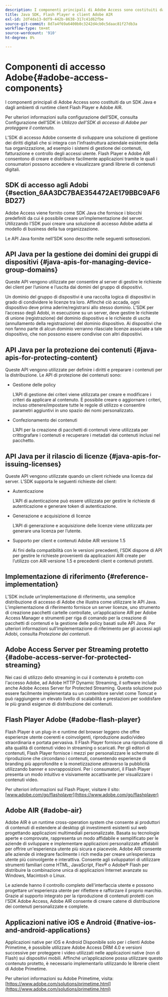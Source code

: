 ```yaml
---
description: I componenti principali di Adobe Access sono costituiti da un SDK Java e dagli ambienti di runtime client Flash Player e Adobe AIR.
title: Java SDK, Flash Player e client Adobe AIR
exl-id: 2df4da13-8df9-442b-8638-317c41d62fbe
source-git-commit: 8d7a4f69a6400b0c3242d4cb0c5daac81f27db3a
workflow-type: tm+mt
source-wordcount: '910'
ht-degree: 0%

---
```


# Componenti di accesso Adobe{#adobe-access-components}

I componenti principali di Adobe Access sono costituiti da un SDK Java e dagli ambienti di runtime client Flash Player e Adobe AIR.

Per ulteriori informazioni sulla configurazione dell’SDK, consulta Configurazione dell’SDK in *Utilizzo dell’SDK di accesso di Adobe per proteggere il contenuto.*

L’SDK di accesso Adobe consente di sviluppare una soluzione di gestione dei diritti digitali che si integra con l’infrastruttura aziendale esistente della tua organizzazione, ad esempio i sistemi di gestione dei contenuti, fatturazione e controllo degli accessi utente. Flash Player e Adobe AIR consentono di creare e distribuire facilmente applicazioni tramite le quali i consumatori possono accedere e visualizzare grandi librerie di contenuti digitali.

## SDK di accesso agli Adobi {#section_6AA3DC7BAE354472AE179BBC9AF6BD27}

Adobe Access viene fornito come SDK Java che fornisce i blocchi predefiniti da cui è possibile creare un’implementazione del server. Utilizzando l’SDK puoi creare una soluzione di accesso Adobe adatta al modello di business della tua organizzazione.

Le API Java fornite nell’SDK sono descritte nelle seguenti sottosezioni.

## API Java per la gestione dei domini dei gruppi di dispositivi {#java-apis-for-managing-device-group-domains}

Queste API vengono utilizzate per consentire al server di gestire le richieste dei client per l’unione e l’uscita dai domini del gruppo di dispositivi.

Un dominio del gruppo di dispositivi è una raccolta logica di dispositivi in grado di condividere le licenze tra loro. Affinché ciò accada, ogni dispositivo deve prima aderire/registrarsi allo stesso dominio. L’SDK per l’accesso degli Adobi, in esecuzione su un server, deve gestire le richieste di unione (registrazione) del dominio dispositivo e le richieste di uscita (annullamento della registrazione) del dominio dispositivo. Ai dispositivi che non fanno parte di alcun dominio verranno rilasciate licenze associate a tale dispositivo, che non possono essere condivise con altri dispositivi.

## API Java per la protezione dei contenuti {#java-apis-for-protecting-content}

Queste API vengono utilizzate per definire i diritti e preparare i contenuti per la distribuzione. Le API di protezione dei contenuti sono:

* Gestione delle policy

  L’API di gestione dei criteri viene utilizzata per creare e modificare i criteri da applicare al contenuto. È possibile creare o aggiornare i criteri, incluso ottenere/impostare tutte le regole di utilizzo e consentire parametri aggiuntivi in uno spazio dei nomi personalizzato.

* Confezionamento dei contenuti

  L’API per la creazione di pacchetti di contenuti viene utilizzata per crittografare i contenuti e recuperare i metadati dai contenuti inclusi nel pacchetto.

## API Java per il rilascio di licenze {#java-apis-for-issuing-licenses}

Queste API vengono utilizzate quando un client richiede una licenza dal server. L’SDK supporta le seguenti richieste del client:

* Autenticazione

  L’API di autenticazione può essere utilizzata per gestire le richieste di autenticazione e generare token di autenticazione.

* Generazione e acquisizione di licenze

  L’API di generazione e acquisizione delle licenze viene utilizzata per generare una licenza per l’utente.

* Supporto per client e contenuti Adobe AIR versione 1.5

  Ai fini della compatibilità con le versioni precedenti, l’SDK dispone di API per gestire le richieste provenienti da applicazioni AIR create per l’utilizzo con AIR versione 1.5 e precedenti client e contenuti protetti.

## Implementazione di riferimento {#reference-implementation}

L’SDK include un’implementazione di riferimento, una semplice distribuzione di accesso di Adobe che illustra come utilizzare le API Java. L’implementazione di riferimento fornisce un server licenze, uno strumento di creazione pacchetti cartelle controllate, un’applicazione AIR per Adobe Access Manager e strumenti per riga di comando per la creazione di pacchetti di contenuti e la gestione delle policy basati sulle API Java. Per ulteriori informazioni sull’implementazione di riferimento per gli accessi agli Adobi, consulta *Protezione dei contenuti*.

## Adobe Access Server per Streaming protetto {#adobe-access-server-for-protected-streaming}

Nei casi di utilizzo dello streaming in cui il contenuto è protetto con l&#39;accesso Adobe, ad Adobe HTTP Dynamic Streaming, il software include anche Adobe Access Server for Protected Streaming. Questa soluzione può essere facilmente implementata su un contenitore servlet come Tomcat e può raggiungere un elevato livello di scalabilità e prestazioni per soddisfare le più grandi esigenze di distribuzione dei contenuti.

## Flash Player Adobe {#adobe-flash-player}

Flash Player è un plug-in e runtime del browser leggero che offre esperienze utente coerenti e coinvolgenti, riproduzione audio/video straordinaria e portata pervasiva. Il Flash Player fornisce una riproduzione di alta qualità di contenuti video in streaming o scaricati. Per gli editori di contenuti, Flash Player fornisce i mezzi per personalizzare le schermate di riproduzione che circondano i contenuti, consentendo esperienze di branding più approfondite e la monetizzazione attraverso la pubblicità utilizzando banner e sovrapposizioni. Per i consumatori, il Flash Player presenta un modo intuitivo e visivamente accattivante per visualizzare i contenuti video.

Per ulteriori informazioni sul Flash Player, visitare il sito: [www.adobe.com/go/flashplayer](https://www.adobe.com/go/flashplayer)

## Adobe AIR {#adobe-air}

Adobe AIR è un runtime cross-operation system che consente ai produttori di contenuti di estendere al desktop gli investimenti esistenti sul web progettando applicazioni multimediali personalizzate. Basata su tecnologie aperte e comprovate, rappresenta un modo affidabile e semplificato per le aziende di sviluppare e implementare applicazioni personalizzate affidabili per offrire un&#39;esperienza utente più sicura e piacevole. Adobe AIR consente alle aziende di integrare facilmente i rich media per creare un’esperienza utente più coinvolgente e interattiva. Consente agli sviluppatori di utilizzare strumenti familiari come HTML, JavaScript, Flex® o Adobe® Flash per distribuire la combinazione unica di applicazioni Internet avanzate su Windows, Macintosh o Linux.

Le aziende hanno il controllo completo dell&#39;interfaccia utente e possono progettare un&#39;esperienza utente per riflettere e rafforzare il proprio marchio. Grazie al supporto integrato per la riproduzione di contenuti protetti con l’SDK Adobe Access, Adobe AIR consente di creare catene di distribuzione dei contenuti personalizzate e complete.

## Applicazioni native iOS e Android {#native-ios-and-android-applications}

Applicazioni native per iOS e Android Disponibile solo per i clienti Adobe Primetime, è possibile utilizzare Adobe Access DRM 4.0 e versioni successive per proteggere i video utilizzati nelle applicazioni native (non di Flash) sui dispositivi mobili. Affinché un’applicazione possa utilizzare questo contenuto protetto, è necessario implementarlo utilizzando le librerie client di Adobe Primetime.

Per ulteriori informazioni su Adobe Primetime, visita: [https://www.adobe.com/solutions/primetime.html](https://www.adobe.com/solutions/primetime.html)
